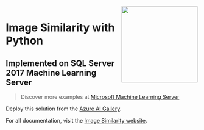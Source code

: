 <img src="Resources/Images/los.jpg" align="right" height="200px">

# Image Similarity with Python 
## Implemented on SQL Server 2017 Machine Learning Server

> Discover more examples at [Microsoft Machine Learning Server](https://github.com/Microsoft/ML-Server)

Deploy this solution from the [Azure AI Gallery](https://aka.ms/image-similarity). 

For all documentation, visit the [Image Similarity website](https://microsoft.github.io/ml-server-image-similarity/).
